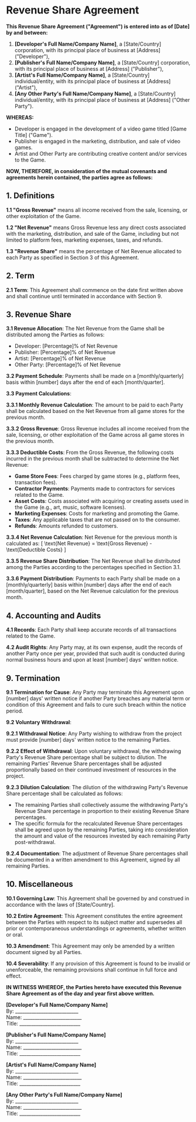 # Revenue Share Agreement

**This Revenue Share Agreement ("Agreement") is entered into as of [Date] by and between:**

1. **[Developer's Full Name/Company Name]**, a [State/Country] corporation, with its principal place of business at [Address] ("Developer"),
2. **[Publisher's Full Name/Company Name]**, a [State/Country] corporation, with its principal place of business at [Address] ("Publisher"),
3. **[Artist's Full Name/Company Name]**, a [State/Country] individual/entity, with its principal place of business at [Address] ("Artist"),
4. **[Any Other Party's Full Name/Company Name]**, a [State/Country] individual/entity, with its principal place of business at [Address] ("Other Party").

**WHEREAS:**

- Developer is engaged in the development of a video game titled [Game Title] ("Game").
- Publisher is engaged in the marketing, distribution, and sale of video games.
- Artist and Other Party are contributing creative content and/or services to the Game.

**NOW, THEREFORE, in consideration of the mutual covenants and agreements herein contained, the parties agree as follows:**

## 1. Definitions

**1.1 "Gross Revenue"** means all income received from the sale, licensing, or other exploitation of the Game.

**1.2 "Net Revenue"** means Gross Revenue less any direct costs associated with the marketing, distribution, and sale of the Game, including but not limited to platform fees, marketing expenses, taxes, and refunds.

**1.3 "Revenue Share"** means the percentage of Net Revenue allocated to each Party as specified in Section 3 of this Agreement.

## 2. Term

**2.1 Term**: This Agreement shall commence on the date first written above and shall continue until terminated in accordance with Section 9.

## 3. Revenue Share

**3.1 Revenue Allocation**: The Net Revenue from the Game shall be distributed among the Parties as follows:
- Developer: [Percentage]% of Net Revenue
- Publisher: [Percentage]% of Net Revenue
- Artist: [Percentage]% of Net Revenue
- Other Party: [Percentage]% of Net Revenue

**3.2 Payment Schedule**: Payments shall be made on a [monthly/quarterly] basis within [number] days after the end of each [month/quarter].

**3.3 Payment Calculations**:

**3.3.1 Monthly Revenue Calculation**: The amount to be paid to each Party shall be calculated based on the Net Revenue from all game stores for the previous month.

**3.3.2 Gross Revenue**: Gross Revenue includes all income received from the sale, licensing, or other exploitation of the Game across all game stores in the previous month.

**3.3.3 Deductible Costs**: From the Gross Revenue, the following costs incurred in the previous month shall be subtracted to determine the Net Revenue:
- **Game Store Fees**: Fees charged by game stores (e.g., platform fees, transaction fees).
- **Contractor Payments**: Payments made to contractors for services related to the Game.
- **Asset Costs**: Costs associated with acquiring or creating assets used in the Game (e.g., art, music, software licenses).
- **Marketing Expenses**: Costs for marketing and promoting the Game.
- **Taxes**: Any applicable taxes that are not passed on to the consumer.
- **Refunds**: Amounts refunded to customers.

**3.3.4 Net Revenue Calculation**: Net Revenue for the previous month is calculated as:
\[ \text{Net Revenue} = \text{Gross Revenue} - \text{Deductible Costs} \]

**3.3.5 Revenue Share Distribution**: The Net Revenue shall be distributed among the Parties according to the percentages specified in Section 3.1.

**3.3.6 Payment Distribution**: Payments to each Party shall be made on a [monthly/quarterly] basis within [number] days after the end of each [month/quarter], based on the Net Revenue calculation for the previous month.

## 4. Accounting and Audits

**4.1 Records**: Each Party shall keep accurate records of all transactions related to the Game.

**4.2 Audit Rights**: Any Party may, at its own expense, audit the records of another Party once per year, provided that such audit is conducted during normal business hours and upon at least [number] days' written notice.

## 9. Termination

**9.1 Termination for Cause**: Any Party may terminate this Agreement upon [number] days' written notice if another Party breaches any material term or condition of this Agreement and fails to cure such breach within the notice period.

**9.2 Voluntary Withdrawal**:

**9.2.1 Withdrawal Notice**: Any Party wishing to withdraw from the project must provide [number] days' written notice to the remaining Parties.

**9.2.2 Effect of Withdrawal**: Upon voluntary withdrawal, the withdrawing Party's Revenue Share percentage shall be subject to dilution. The remaining Parties' Revenue Share percentages shall be adjusted proportionally based on their continued investment of resources in the project.

**9.2.3 Dilution Calculation**: The dilution of the withdrawing Party's Revenue Share percentage shall be calculated as follows:
- The remaining Parties shall collectively assume the withdrawing Party's Revenue Share percentage in proportion to their existing Revenue Share percentages.
- The specific formula for the recalculated Revenue Share percentages shall be agreed upon by the remaining Parties, taking into consideration the amount and value of the resources invested by each remaining Party post-withdrawal.

**9.2.4 Documentation**: The adjustment of Revenue Share percentages shall be documented in a written amendment to this Agreement, signed by all remaining Parties.

## 10. Miscellaneous

**10.1 Governing Law**: This Agreement shall be governed by and construed in accordance with the laws of [State/Country].

**10.2 Entire Agreement**: This Agreement constitutes the entire agreement between the Parties with respect to its subject matter and supersedes all prior or contemporaneous understandings or agreements, whether written or oral.

**10.3 Amendment**: This Agreement may only be amended by a written document signed by all Parties.

**10.4 Severability**: If any provision of this Agreement is found to be invalid or unenforceable, the remaining provisions shall continue in full force and effect.

**IN WITNESS WHEREOF, the Parties hereto have executed this Revenue Share Agreement as of the day and year first above written.**

**[Developer's Full Name/Company Name]**  
By: ___________________________  
Name: _________________________  
Title: __________________________  

**[Publisher's Full Name/Company Name]**  
By: ___________________________  
Name: _________________________  
Title: __________________________  

**[Artist's Full Name/Company Name]**  
By: ___________________________  
Name: _________________________  
Title: __________________________  

**[Any Other Party's Full Name/Company Name]**  
By: ___________________________  
Name: _________________________  
Title: __________________________  
